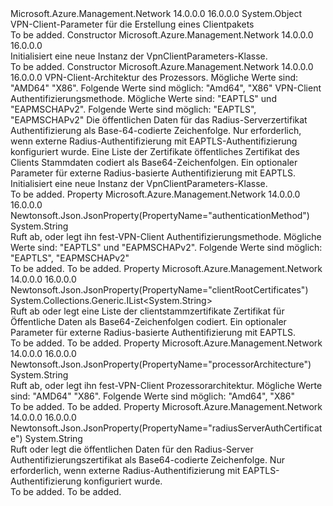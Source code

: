 <Type Name="VpnClientParameters" FullName="Microsoft.Azure.Management.Network.Models.VpnClientParameters">
  <TypeSignature Language="C#" Value="public class VpnClientParameters" />
  <TypeSignature Language="ILAsm" Value=".class public auto ansi beforefieldinit VpnClientParameters extends System.Object" />
  <TypeSignature Language="DocId" Value="T:Microsoft.Azure.Management.Network.Models.VpnClientParameters" />
  <TypeSignature Language="VB.NET" Value="Public Class VpnClientParameters" />
  <TypeSignature Language="F#" Value="type VpnClientParameters = class" />
  <AssemblyInfo>
    <AssemblyName>Microsoft.Azure.Management.Network</AssemblyName>
    <AssemblyVersion>14.0.0.0</AssemblyVersion>
    <AssemblyVersion>16.0.0.0</AssemblyVersion>
  </AssemblyInfo>
  <Base>
    <BaseTypeName>System.Object</BaseTypeName>
  </Base>
  <Interfaces />
  <Docs>
    <summary>
            VPN-Client-Parameter für die Erstellung eines Clientpakets
            </summary>
    <remarks>To be added.</remarks>
  </Docs>
  <Members>
    <Member MemberName=".ctor">
      <MemberSignature Language="C#" Value="public VpnClientParameters ();" />
      <MemberSignature Language="ILAsm" Value=".method public hidebysig specialname rtspecialname instance void .ctor() cil managed" />
      <MemberSignature Language="DocId" Value="M:Microsoft.Azure.Management.Network.Models.VpnClientParameters.#ctor" />
      <MemberSignature Language="VB.NET" Value="Public Sub New ()" />
      <MemberType>Constructor</MemberType>
      <AssemblyInfo>
        <AssemblyName>Microsoft.Azure.Management.Network</AssemblyName>
        <AssemblyVersion>14.0.0.0</AssemblyVersion>
        <AssemblyVersion>16.0.0.0</AssemblyVersion>
      </AssemblyInfo>
      <Parameters />
      <Docs>
        <summary>
            Initialisiert eine neue Instanz der VpnClientParameters-Klasse.
            </summary>
        <remarks>To be added.</remarks>
      </Docs>
    </Member>
    <Member MemberName=".ctor">
      <MemberSignature Language="C#" Value="public VpnClientParameters (string processorArchitecture = null, string authenticationMethod = null, string radiusServerAuthCertificate = null, System.Collections.Generic.IList&lt;string&gt; clientRootCertificates = null);" />
      <MemberSignature Language="ILAsm" Value=".method public hidebysig specialname rtspecialname instance void .ctor(string processorArchitecture, string authenticationMethod, string radiusServerAuthCertificate, class System.Collections.Generic.IList`1&lt;string&gt; clientRootCertificates) cil managed" />
      <MemberSignature Language="DocId" Value="M:Microsoft.Azure.Management.Network.Models.VpnClientParameters.#ctor(System.String,System.String,System.String,System.Collections.Generic.IList{System.String})" />
      <MemberSignature Language="VB.NET" Value="Public Sub New (Optional processorArchitecture As String = null, Optional authenticationMethod As String = null, Optional radiusServerAuthCertificate As String = null, Optional clientRootCertificates As IList(Of String) = null)" />
      <MemberSignature Language="F#" Value="new Microsoft.Azure.Management.Network.Models.VpnClientParameters : string * string * string * System.Collections.Generic.IList&lt;string&gt; -&gt; Microsoft.Azure.Management.Network.Models.VpnClientParameters" Usage="new Microsoft.Azure.Management.Network.Models.VpnClientParameters (processorArchitecture, authenticationMethod, radiusServerAuthCertificate, clientRootCertificates)" />
      <MemberType>Constructor</MemberType>
      <AssemblyInfo>
        <AssemblyName>Microsoft.Azure.Management.Network</AssemblyName>
        <AssemblyVersion>14.0.0.0</AssemblyVersion>
        <AssemblyVersion>16.0.0.0</AssemblyVersion>
      </AssemblyInfo>
      <Parameters>
        <Parameter Name="processorArchitecture" Type="System.String" />
        <Parameter Name="authenticationMethod" Type="System.String" />
        <Parameter Name="radiusServerAuthCertificate" Type="System.String" />
        <Parameter Name="clientRootCertificates" Type="System.Collections.Generic.IList&lt;System.String&gt;" />
      </Parameters>
      <Docs>
        <param name="processorArchitecture">VPN-Client-Architektur des Prozessors. Mögliche Werte sind: "AMD64" "X86". Folgende Werte sind möglich: "Amd64", "X86"</param>
        <param name="authenticationMethod">VPN-Client Authentifizierungsmethode. Mögliche Werte sind: "EAPTLS" und "EAPMSCHAPv2". Folgende Werte sind möglich: "EAPTLS", "EAPMSCHAPv2"</param>
        <param name="radiusServerAuthCertificate">Die öffentlichen Daten für das Radius-Serverzertifikat Authentifizierung als Base-64-codierte Zeichenfolge. Nur erforderlich, wenn externe Radius-Authentifizierung mit EAPTLS-Authentifizierung konfiguriert wurde.</param>
        <param name="clientRootCertificates">Eine Liste der Zertifikate öffentliches Zertifikat des Clients Stammdaten codiert als Base64-Zeichenfolgen.
            Ein optionaler Parameter für externe Radius-basierte Authentifizierung mit EAPTLS.</param>
        <summary>
            Initialisiert eine neue Instanz der VpnClientParameters-Klasse.
            </summary>
        <remarks>To be added.</remarks>
      </Docs>
    </Member>
    <Member MemberName="AuthenticationMethod">
      <MemberSignature Language="C#" Value="public string AuthenticationMethod { get; set; }" />
      <MemberSignature Language="ILAsm" Value=".property instance string AuthenticationMethod" />
      <MemberSignature Language="DocId" Value="P:Microsoft.Azure.Management.Network.Models.VpnClientParameters.AuthenticationMethod" />
      <MemberSignature Language="VB.NET" Value="Public Property AuthenticationMethod As String" />
      <MemberSignature Language="F#" Value="member this.AuthenticationMethod : string with get, set" Usage="Microsoft.Azure.Management.Network.Models.VpnClientParameters.AuthenticationMethod" />
      <MemberType>Property</MemberType>
      <AssemblyInfo>
        <AssemblyName>Microsoft.Azure.Management.Network</AssemblyName>
        <AssemblyVersion>14.0.0.0</AssemblyVersion>
        <AssemblyVersion>16.0.0.0</AssemblyVersion>
      </AssemblyInfo>
      <Attributes>
        <Attribute>
          <AttributeName>Newtonsoft.Json.JsonProperty(PropertyName="authenticationMethod")</AttributeName>
        </Attribute>
      </Attributes>
      <ReturnValue>
        <ReturnType>System.String</ReturnType>
      </ReturnValue>
      <Docs>
        <summary>
            Ruft ab, oder legt ihn fest-VPN-Client Authentifizierungsmethode. Mögliche Werte sind: "EAPTLS" und "EAPMSCHAPv2". Folgende Werte sind möglich: "EAPTLS", "EAPMSCHAPv2"
            </summary>
        <value>To be added.</value>
        <remarks>To be added.</remarks>
      </Docs>
    </Member>
    <Member MemberName="ClientRootCertificates">
      <MemberSignature Language="C#" Value="public System.Collections.Generic.IList&lt;string&gt; ClientRootCertificates { get; set; }" />
      <MemberSignature Language="ILAsm" Value=".property instance class System.Collections.Generic.IList`1&lt;string&gt; ClientRootCertificates" />
      <MemberSignature Language="DocId" Value="P:Microsoft.Azure.Management.Network.Models.VpnClientParameters.ClientRootCertificates" />
      <MemberSignature Language="VB.NET" Value="Public Property ClientRootCertificates As IList(Of String)" />
      <MemberSignature Language="F#" Value="member this.ClientRootCertificates : System.Collections.Generic.IList&lt;string&gt; with get, set" Usage="Microsoft.Azure.Management.Network.Models.VpnClientParameters.ClientRootCertificates" />
      <MemberType>Property</MemberType>
      <AssemblyInfo>
        <AssemblyName>Microsoft.Azure.Management.Network</AssemblyName>
        <AssemblyVersion>14.0.0.0</AssemblyVersion>
        <AssemblyVersion>16.0.0.0</AssemblyVersion>
      </AssemblyInfo>
      <Attributes>
        <Attribute>
          <AttributeName>Newtonsoft.Json.JsonProperty(PropertyName="clientRootCertificates")</AttributeName>
        </Attribute>
      </Attributes>
      <ReturnValue>
        <ReturnType>System.Collections.Generic.IList&lt;System.String&gt;</ReturnType>
      </ReturnValue>
      <Docs>
        <summary>
            Ruft ab oder legt eine Liste der clientstammzertifikate Zertifikat für Öffentliche Daten als Base64-Zeichenfolgen codiert. Ein optionaler Parameter für externe Radius-basierte Authentifizierung mit EAPTLS.
            </summary>
        <value>To be added.</value>
        <remarks>To be added.</remarks>
      </Docs>
    </Member>
    <Member MemberName="ProcessorArchitecture">
      <MemberSignature Language="C#" Value="public string ProcessorArchitecture { get; set; }" />
      <MemberSignature Language="ILAsm" Value=".property instance string ProcessorArchitecture" />
      <MemberSignature Language="DocId" Value="P:Microsoft.Azure.Management.Network.Models.VpnClientParameters.ProcessorArchitecture" />
      <MemberSignature Language="VB.NET" Value="Public Property ProcessorArchitecture As String" />
      <MemberSignature Language="F#" Value="member this.ProcessorArchitecture : string with get, set" Usage="Microsoft.Azure.Management.Network.Models.VpnClientParameters.ProcessorArchitecture" />
      <MemberType>Property</MemberType>
      <AssemblyInfo>
        <AssemblyName>Microsoft.Azure.Management.Network</AssemblyName>
        <AssemblyVersion>14.0.0.0</AssemblyVersion>
        <AssemblyVersion>16.0.0.0</AssemblyVersion>
      </AssemblyInfo>
      <Attributes>
        <Attribute>
          <AttributeName>Newtonsoft.Json.JsonProperty(PropertyName="processorArchitecture")</AttributeName>
        </Attribute>
      </Attributes>
      <ReturnValue>
        <ReturnType>System.String</ReturnType>
      </ReturnValue>
      <Docs>
        <summary>
            Ruft ab, oder legt ihn fest-VPN-Client Prozessorarchitektur. Mögliche Werte sind: "AMD64" "X86". Folgende Werte sind möglich: "Amd64", "X86"
            </summary>
        <value>To be added.</value>
        <remarks>To be added.</remarks>
      </Docs>
    </Member>
    <Member MemberName="RadiusServerAuthCertificate">
      <MemberSignature Language="C#" Value="public string RadiusServerAuthCertificate { get; set; }" />
      <MemberSignature Language="ILAsm" Value=".property instance string RadiusServerAuthCertificate" />
      <MemberSignature Language="DocId" Value="P:Microsoft.Azure.Management.Network.Models.VpnClientParameters.RadiusServerAuthCertificate" />
      <MemberSignature Language="VB.NET" Value="Public Property RadiusServerAuthCertificate As String" />
      <MemberSignature Language="F#" Value="member this.RadiusServerAuthCertificate : string with get, set" Usage="Microsoft.Azure.Management.Network.Models.VpnClientParameters.RadiusServerAuthCertificate" />
      <MemberType>Property</MemberType>
      <AssemblyInfo>
        <AssemblyName>Microsoft.Azure.Management.Network</AssemblyName>
        <AssemblyVersion>14.0.0.0</AssemblyVersion>
        <AssemblyVersion>16.0.0.0</AssemblyVersion>
      </AssemblyInfo>
      <Attributes>
        <Attribute>
          <AttributeName>Newtonsoft.Json.JsonProperty(PropertyName="radiusServerAuthCertificate")</AttributeName>
        </Attribute>
      </Attributes>
      <ReturnValue>
        <ReturnType>System.String</ReturnType>
      </ReturnValue>
      <Docs>
        <summary>
            Ruft oder legt die öffentlichen Daten für den Radius-Server Authentifizierungszertifikat als Base64-codierte Zeichenfolge. Nur erforderlich, wenn externe Radius-Authentifizierung mit EAPTLS-Authentifizierung konfiguriert wurde.
            </summary>
        <value>To be added.</value>
        <remarks>To be added.</remarks>
      </Docs>
    </Member>
  </Members>
</Type>